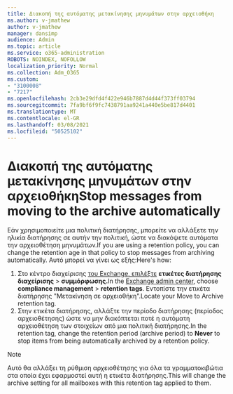 ```yaml
---
title: Διακοπή της αυτόματης μετακίνησης μηνυμάτων στην αρχειοθήκη
ms.author: v-jmathew
author: v-jmathew
manager: dansimp
audience: Admin
ms.topic: article
ms.service: o365-administration
ROBOTS: NOINDEX, NOFOLLOW
localization_priority: Normal
ms.collection: Adm_O365
ms.custom:
- "3100008"
- "7217"
ms.openlocfilehash: 2cb3e29dfd4f422e946b7887d4d44f373ff03794
ms.sourcegitcommit: 7fa9bf6f9fc7438791aa9241a440e5be817d4401
ms.translationtype: MT
ms.contentlocale: el-GR
ms.lasthandoff: 03/08/2021
ms.locfileid: "50525102"
---
```

# <a name="stop-messages-from-moving-to-the-archive-automatically"></a><span data-ttu-id="1a59b-102">Διακοπή της αυτόματης μετακίνησης μηνυμάτων στην αρχειοθήκη</span><span class="sxs-lookup"><span data-stu-id="1a59b-102">Stop messages from moving to the archive automatically</span></span>

<span data-ttu-id="1a59b-103">Εάν χρησιμοποιείτε μια πολιτική διατήρησης, μπορείτε να αλλάξετε την ηλικία διατήρησης σε αυτήν την πολιτική, ώστε να διακόψετε αυτόματα την αρχειοθέτηση μηνυμάτων.</span><span class="sxs-lookup"><span data-stu-id="1a59b-103">If you are using a retention policy, you can change the retention age in that policy to stop messages from archiving automatically.</span></span> <span data-ttu-id="1a59b-104">Αυτό μπορεί να γίνει ως εξής:</span><span class="sxs-lookup"><span data-stu-id="1a59b-104">Here's how:</span></span>

1. <span data-ttu-id="1a59b-105">Στο κέντρο διαχείρισης [του Exchange, επιλέξτε](https://go.microsoft.com/fwlink/?linkid=2059104) **ετικέτες διατήρησης διαχείρισης**  >  **συμμόρφωσης.**</span><span class="sxs-lookup"><span data-stu-id="1a59b-105">In the [Exchange admin center](https://go.microsoft.com/fwlink/?linkid=2059104), choose **compliance management** > **retention tags**.</span></span> <span data-ttu-id="1a59b-106">Εντοπίστε την ετικέτα διατήρησης "Μετακίνηση σε αρχειοθήκη".</span><span class="sxs-lookup"><span data-stu-id="1a59b-106">Locate your Move to Archive retention tag.</span></span>
2. <span data-ttu-id="1a59b-107">Στην ετικέτα διατήρησης, αλλάξτε την περίοδο  διατήρησης (περίοδος αρχειοθέτησης) ώστε να μην διακόπτεται ποτέ η αυτόματη αρχειοθέτηση των στοιχείων από μια πολιτική διατήρησης.</span><span class="sxs-lookup"><span data-stu-id="1a59b-107">In the retention tag, change the retention period (archive period) to **Never** to stop items from being automatically archived by a retention policy.</span></span>

> [!NOTE]
> <span data-ttu-id="1a59b-108">Αυτό θα αλλάξει τη ρύθμιση αρχειοθέτησης για όλα τα γραμματοκιβώτια στα οποία έχει εφαρμοστεί αυτή η ετικέτα διατήρησης.</span><span class="sxs-lookup"><span data-stu-id="1a59b-108">This will change the archive setting for all mailboxes with this retention tag applied to them.</span></span>

